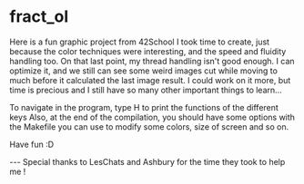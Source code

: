 # fract_ol

Here is a fun graphic project from 42School I took time to create, just because the color techniques were interesting, and the speed and fluidity handling too.
On that last point, my thread handling isn't good enough. I can optimize it, and we still can see some weird images cut while moving to much before it calculated
the last image result. 
I could work on it more, but time is precious and I still have so many other important things to learn...


To navigate in the program, type H to print the functions of the different keys
Also, at the end of the compilation, you should have some options with the Makefile you can use to modify some colors, size of screen and so on.

Have fun :D



--- Special thanks to LesChats and Ashbury for the time they took to help me !
